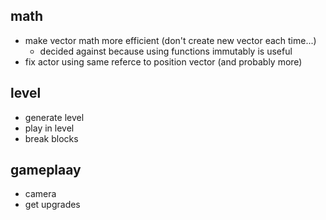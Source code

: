 ## math
+ make vector math more efficient (don't create new vector each time...)
    * decided against because using functions immutably is useful
+ fix actor using same referce to position vector (and probably more)

## level
- generate level
- play in level
- break blocks

## gameplaay
- camera
- get upgrades
